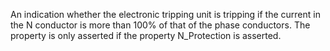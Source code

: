 An indication whether the electronic tripping unit is tripping if the current in the N conductor is more than 100% of that of the phase conductors. The property is only asserted if the property N_Protection is asserted.
